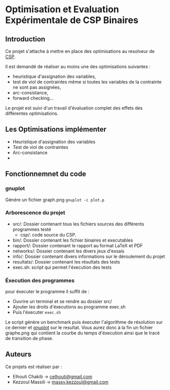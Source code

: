 # Optimisation et Evaluation Expérimentale de CSP Binaires

## Introduction

Ce projet s'attache à mettre en place des optimisations au resolveur de [CSP](https://en.wikipedia.org/wiki/Constraint_satisfaction_problem).

Il est demandé de réaliser au moins une des optimisations suivantes : 
- heuristique d'assignation des variables, 
- test de viol de contraintes même si toutes les variables de la contrainte ne sont pas assignées, 
- arc-consistance, 
- forward checking...

Le projet est suivi d'un travail d'évaluation complet des effets des différentes optimisations.

## Les Optimisations implémenter

- Heuristique d'assignation des variables
- Test de viol de contraintes
- Arc-consistance
- 
## Fonctionnemnet du code

### gnuplot

Génére un fichier graph.png `gnuplot -c plot.p`

### Arborescence du projet

- src/: Dossier contenant tous les fichiers sources des différents programmes testé
  + csp/: code source du CSP. 
- bin/: Dossier contenant les fichier binaires et executables
- rapport/: Dossier contenant le rapport au format LaTeX et PDF
- networks/: Dossier contenant les divers jeux d'essais
- info/: Dossier contenant divers informations sur le déroulement du projet
- resultats/: Dossier contenant les résultats des tests
- exec.sh: script qui permet l'éxecution des tests

### Éxecution des programmes

pour éxecuter le programme il suffit de :
+ Ouvrire un terminal et se rendre au dossier src/
+ Ajouter les droits d'éxecutions au programme exec.sh
+ Puis l'éxecuter `exec.sh`

Le script génère un benchmark puis éxecuter l'algorithme de résolution sur ce dernier et [gnuplot](https://en.wikipedia.org/wiki/Gnuplot) sur le resultat. Vous aurez donc à la fin un fichier graphe.png qui contient la courbe du temps d'éxecution ainsi que le tracé de transition de phase.

## Auteurs

Ce projets est réaliser par :

- Elhouti Chakib -> celhouti@gmail.com
- Kezzoul Massili -> massy.kezzoul@gmail.com
